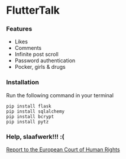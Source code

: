 # FlutterTalk

### Features
- Likes
- Comments
- Infinite post scroll
- Password authentication
- Pocker, girls & drugs

### Installation

Run the following command in your terminal
```
pip install flask
pip install sqlalchemy
pip install bcrypt
pip install pytz
```

### Help, slaafwerk!!! :(
[Report to the European Court of Human Rights](https://www.echr.coe.int)